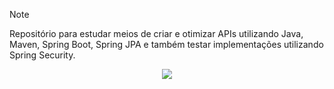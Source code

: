 > [!NOTE]
> Repositório para estudar meios de criar e otimizar APIs utilizando Java, Maven, Spring Boot, Spring JPA e também testar implementações utilizando Spring Security.


<p align="center">
  <a href="https://skillicons.dev">
    <img src="https://skillicons.dev/icons?i=java,spring"/>
  </a>
</p>
